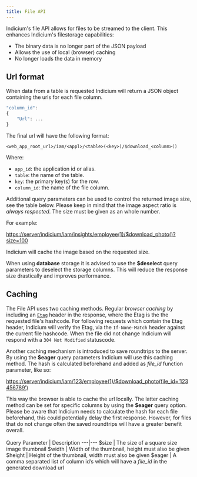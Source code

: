 ```yaml
---
title: File API
---
```


Indicium's file API allows for files to be streamed to the client. This enhances Indicium's filestorage capabilities:

- The binary data is no longer part of the JSON payload
- Allows the use of local (browser) caching
- No longer loads the data in memory

## Url format
When data from a table is requested Indicium will return a JSON object containing the urls for each file column.

```javascript
"column_id":
{
    "Url": ...
}
```

The final url will have the following format:

`<web_app_root_url>/iam/<appl>/<table>(<key>)/$download_<column>()`

Where:
- `app_id`: the application id or alias.
- `table`: the name of the table.
- `key`: the primary key(s) for the row.
- `column_id`: the name of the file column.

Additional query parameters can be used to control the returned image size, see the table below. Please keep in mind
that the image aspect ratio is _always respected_. The size must be given as an whole number. 

For example:

<https://server/indicium/iam/insights/employee(1)/$download_photo()?size=100>

Indicium will cache the image based on the requested size.

When using **database** storage it is advised to use the **$deselect** query parameters to deselect the storage columns.
This will reduce the response size drastically and improves performance.

## Caching

The File API uses two caching methods. Regular _browser caching_ by including an [`Etag`](https://developer.mozilla.org/en-US/docs/Web/HTTP/Headers/ETag) header in the
response, where the Etag is the the requested file's hashcode. For following requests which contain the Etag header, Indicium
will verify the Etag, via the `If-None-Match` header against the current file hashcode. When the file did not change
Indicium will respond with a `304 Not Modified` statuscode.

Another caching mechanism is introduced to save roundtrips to the server. By using the **$eager** query parameters Indicium
 will use this caching method. The hash is calculated beforehand and added as _file_id_ function parameter, like so:

<https://server/indicium/iam/123/employee(1)/$download_photo(file_id=’123456789’)>

This way the browser is able to cache the url locally. The latter caching method can be set for specific columns by using the 
**$eager** query option. Please be aware that Indicium needs to calculate the hash for each file beforehand, this could potentially 
delay the first response. However, for files that do not change often the saved roundtrips will have a greater benefit overall.
<br><br>
Query Parameter | Description
---|---
$size | The size of a square size image thumbnail
$width | Width of the thumbnail, height must also be given
$height | Height of the thumbnail, width must also be given
$eager | A comma separated list of column id’s which will have a *file_id* in the generated download url
